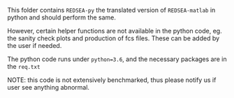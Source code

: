 This folder contains ```REDSEA-py``` the translated version of ```REDSEA-matlab``` in python and should perform the same.

However, certain helper functions are not available in the python code, eg. the sanity check plots and production of fcs files. These can be added by the user if needed.

The python code runs under ```python=3.6```, and the necessary packages are in the ```req.txt```

NOTE: this code is not extensively benchmarked, thus please notify us if user see anything abnormal.
